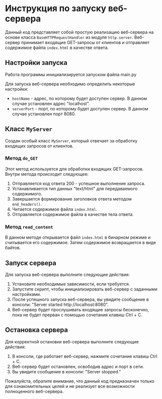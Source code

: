 # Инструкция по запуску веб-сервера

Данный код представляет собой простую реализацию веб-сервера на основе класса `BaseHTTPRequestHandler` из модуля `http.server`. Веб-сервер принимает входящие GET-запросы от клиентов и отправляет содержимое файла `index.html` в качестве ответа.

## Настройки запуска

Работа программы инициализируется запуском файла main.py

Для запуска веб-сервера необходимо определить некоторые настройки:

- `hostName` - адрес, по которому будет доступен сервер. В данном случае установлен адрес "localhost".
- `serverPort` - порт, по которому будет доступен сервер. В данном случае установлен порт 8080.

## Класс `MyServer`

Создан особый класс `MyServer`, который отвечает за обработку входящих запросов от клиентов.

### Метод `do_GET`

Этот метод используется для обработки входящих GET-запросов. Внутри метода происходит следующее:

1. Отправляется код ответа 200 - успешное выполнение запроса.
2. Устанавливается тип данных "text/html" для передаваемого содержимого.
3. Завершается формирование заголовков ответа методом `end_headers()`.
4. Читается содержимое файла `index.html`.
5. Отправляется содержимое файла в качестве тела ответа.

### Метод `read_content`

В данном методе открывается файл `index.html` в бинарном режиме и считывается его содержимое. Затем содержимое возвращается в виде байтов.

## Запуск сервера

Для запуска веб-сервера выполните следующие действия:

1. Установите необходимые зависимости, если требуется.
2. Запустите скрипт, чтобы инициализировать веб-сервер с заданными настройками.
3. После успешного запуска веб-сервера, вы увидите сообщение в консоли: "Server started http://localhost:8080".
4. Веб-сервер будет прослушивать входящие запросы бесконечно, пока не будет прерван с помощью сочетания клавиш Ctrl + C.

## Остановка сервера

Для корректной остановки веб-сервера выполните следующие действия:

1. В консоли, где работает веб-сервер, нажмите сочетание клавиш Ctrl + C.
2. Веб-сервер будет остановлен, освободив адрес и порт в сети.
3. Вы увидите сообщение в консоли: "Server stopped."

Пожалуйста, обратите внимание, что данный код предназначен только для ознакомительных целей и не реализует все возможности полноценного веб-сервера.